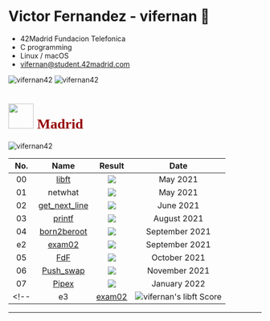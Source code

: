 ### <h1>Victor Fernandez - vifernan 🤖 </h1>

<!-- ![42 Profile Card](https://1337-readme.vercel.app/api/profile?cursus=42&dark=true&login=vifernan) -->

<!--
**vifernan42/vifernan42** is a ✨ _special_ ✨ repository because its `README.md` (this file) appears on your GitHub profile.

Here are some ideas to get you started:

- 🔭 I’m currently working on ...
- 🌱 I’m currently learning ...
- 👯 I’m looking to collaborate on ...
- 🤔 I’m looking for help with ...
- 💬 Ask me about ...
- 📫 How to reach me: ...
- 😄 Pronouns: ...
- ⚡ Fun fact: ...
# <h1 style="color:#950104; font-family: poppins;"> <img src="https://raw.githubusercontent.com/kube/vscode-42header/master/42.png" width=50> Madrid Telefónica Student </h1>
-->

- 42Madrid Fundacion Telefonica
- C programming
- Linux / macOS
- <a href="mailto:vifernan@student.42madrid.com?subject=[GitHub]%20-">vifernan@student.42madrid.com</a>

<img src="https://github-readme-stats.vercel.app/api?username=vifernan42&show_icons=true&theme=radical" alt="vifernan42" />
<img src="https://github-readme-stats.vercel.app/api/top-langs/?username=vifernan42&theme=radical" alt="vifernan42" />

<!--[![Top Langs](https://github-readme-stats.vercel.app/api/top-langs/?username=vifernan42&theme=radical)](https://github.com/anuraghazra/github-readme-stats) -->

### <h1 style="color:#950104; font-family: poppins;"> <img src="https://raw.githubusercontent.com/kube/vscode-42header/master/42.png" width=50> Madrid</h1>

<img src="https://badge42.vercel.app/api/v2/cl4lm7u89001109jv4i7sppsl/stats?cursusId=21&coalitionId=64" alt="vifernan42" />

|  No.  |			Name				| Result | Date |
|:-----:|:---------------:|:------:|:----:|
|  00  | <a href="https://github.com/vifernan42/libft">libft</a>|<img src="https://badge42.vercel.app/api/v2/cl4lm7u89001109jv4i7sppsl/project/2148441" /> | May 2021 |
|  01  |netwhat| <img src="https://badge42.vercel.app/api/v2/cl4lm7u89001109jv4i7sppsl/project/2163849"/> | May 2021 |
|  02  | <a href="https://github.com/vifernan42/get_next_line">get_next_line</a> | <img src="https://badge42.vercel.app/api/v2/cl4lm7u89001109jv4i7sppsl/project/2165221" /> | June 2021 |
|  03  | <a href="https://github.com/vifernan42/ft_printf">printf</a> | <img src="https://badge42.vercel.app/api/v2/cl4lm7u89001109jv4i7sppsl/project/2170754"/> | August 2021 |
|  04  | <a href="https://github.com/vifernan42/Born2BeRoot">born2beroot</a> | <img src="https://badge42.vercel.app/api/v2/cl4lm7u89001109jv4i7sppsl/project/2189210" /> | September 2021 |
|  e2  | <a href="https://github.com/vifernan42/exam02">exam02</a> | <img src="https://badge42.vercel.app/api/v2/cl4lm7u89001109jv4i7sppsl/project/2360319" /> | September 2021 |
|  05  | <a href="https://github.com/vifernan42/FdF">FdF</a> | <img src="https://badge42.vercel.app/api/v2/cl4lm7u89001109jv4i7sppsl/project/2328743" /> |October 2021 |
|  06  | <a href="https://github.com/vifernan42/push_swap">Push_swap</a> | <img src="https://badge42.vercel.app/api/v2/cl4lm7u89001109jv4i7sppsl/project/2396827" /> |November 2021 |
|  07  | <a href="https://github.com/vifernan42/pipex">Pipex</a> | <img src="https://badge42.vercel.app/api/v2/cl4lm7u89001109jv4i7sppsl/project/2368031" /> |January 2022 |
<!--|  e3  |[exam02](https://github.com/vifernan42/exam03)    		          | ![vifernan's libft Score](https://badge42.herokuapp.com/api/project/vifernan/Exam%20Rank%2003) | February 2022 |-->


---

